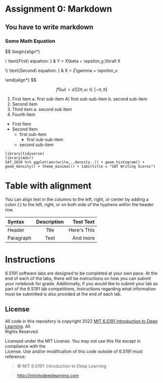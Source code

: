 # Assignment 0: Markdown
## You have to write markdown
### Some Math Equation 

$$
\begin{align*}

\ \text{First\ equation: } & Y = X\beta + \epsilon_y,\forall X

\\\ \text{Second\ equation: } & X = Z\gamma + \epsilon_x

\end{align*}
$$

$$ f1(ω)=σ22π, ω∈[−π,π] $$

1. First item a. first sub-item A) first sub-sub-item b. second sub-item
2. Second item
3. Third item a. second sub item
4. Fourth Item
* First Item
* Second Item
  * first sub-item
    * first sub-sub-item
  * second sub-item
 
 
`library(tidyverse)`    
`library(mdsr)`    
`SAT_2010 %>% ggplot(aes(write,..density..)) + geom_histogram() +`    
`geom_density() + theme_minimal() + labs(title = "SAT Writing Scores")`

# Table with alignment

You can align text in the columns to the left, right, or center by adding a colon (:) to the left, right, or on both side of the hyphens within the header row.


| Syntax        | Description   | Test Text  |
|:------------  |:-------------:| ----------:|
| Header        |  Ttle         | Here's This|
|  Paragraph    | Text          |   And more |

# Instructions

6.S191 software labs are designed to be completed at your own pace. At the end of each
of the labs, there will be instructions on how you can submit your notebook for grade.
Additionally, if you would like to submit your lab as part of the 6.S191 lab competitions,
instructions regarding what information must be submitted is also provided at the end of
each lab.

## License

All code in this repository is copyright 2022 [MIT 6.S191 Introduction to Deep Learning](http://introtodeeplearning.com). All    
Rights Reserved.    

Licensed under the MIT License. You may not use this file except in compliance with the    
License. Use and/or modification of this code outside of 6.S191 must reference:  

>© MIT 6.S191: Introduction to Deep Learning

>http://introtodeeplearning.com

